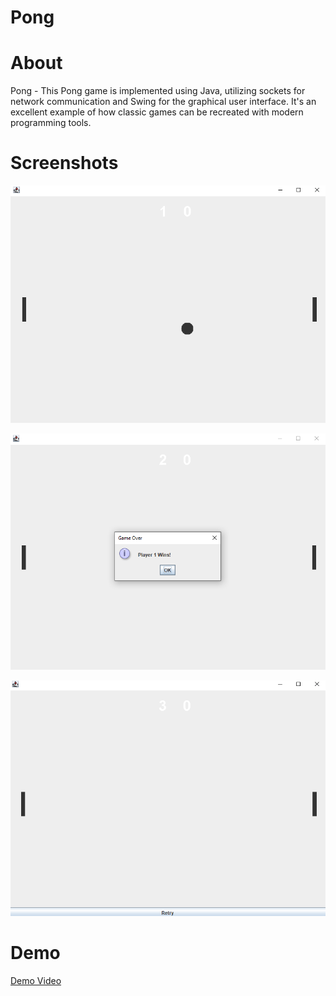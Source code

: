# Pong

# About

Pong - This Pong game is implemented using Java, utilizing sockets for network communication and Swing for the graphical user interface. It's an excellent example of how classic games can be recreated with modern programming tools.

# Screenshots

![Start Game](https://github.com/TiberiuTech/Pong/blob/main/start.png)

![Win](https://github.com/TiberiuTech/Pong/blob/main/win.png)

![Retry](https://github.com/TiberiuTech/Pong/blob/main/retry.png)

# Demo

[Demo Video](https://drive.google.com/file/d/1qfnbLDR0EbUF4P0iD7hIFHbL33xpm1rr/view?usp=sharing)
